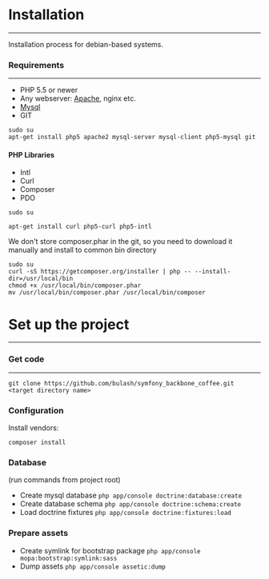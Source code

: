 # Installation
---

Installation process for debian-based systems.

### Requirements
----

* PHP 5.5 or newer
* Any webserver: [Apache](installation.md#markdown-header-apache-settings), nginx etc.
* [Mysql](installation.md#markdown-header-mysql-databases)
* GIT

```
sudo su
apt-get install php5 apache2 mysql-server mysql-client php5-mysql git
```


#### PHP Libraries
* Intl
* Curl
* Composer
* PDO

~~~~
sudo su

apt-get install curl php5-curl php5-intl
~~~~

We don't store composer.phar in the git, so you need to download it manually and install to common bin directory

~~~~
sudo su
curl -sS https://getcomposer.org/installer | php -- --install-dir=/usr/local/bin
chmod +x /usr/local/bin/composer.phar
mv /usr/local/bin/composer.phar /usr/local/bin/composer
~~~~

# Set up the project
----

### Get code
---

``` git clone https://github.com/bulash/symfony_backbone_coffee.git <target directory name> ```

### Configuration

Install vendors:

``` composer install ```

### Database
(run commands from project root)
- Create mysql database
    ``` php app/console doctrine:database:create ```
- Create database schema
    ``` php app/console doctrine:schema:create ```
- Load doctrine fixtures
    ``` php app/console doctrine:fixtures:load ```

### Prepare assets
- Create symlink for bootstrap package
    ``` php app/console mopa:bootstrap:symlink:sass ```
- Dump assets
    ``` php app/console assetic:dump ```
